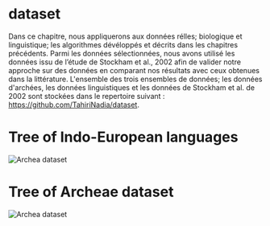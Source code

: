 # dataset
Dans ce chapitre, nous appliquerons aux données rélles; biologique et linguistique; les algorithmes dévéloppés et décrits dans les chapitres précédents. Parmi les données sélectionnées, nous avons utilisé les données issu de l’étude de Stockham et al., 2002 afin de valider notre approche sur des données en comparant nos résultats avec ceux obtenues dans la littérature. L'ensemble des trois ensembles de données; les données d'archées, les données linguistiques et les données de Stockham et al. de 2002 sont stockées dans le repertoire suivant : https://github.com/TahiriNadia/dataset.

# Tree of Indo-European languages
![Archea dataset](https://github.com/TransitApp/RealTimePredictionEngine/blob/master/img/IE_lang.png)

# Tree of Archeae dataset
![Archea dataset](https://github.com/TransitApp/RealTimePredictionEngine/blob/master/img/archeae.png)
